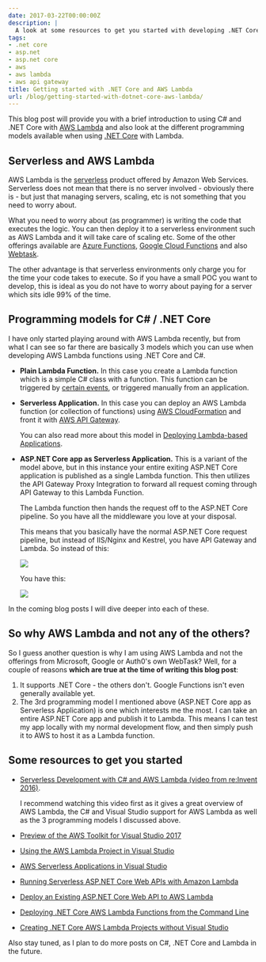 ```yaml
---
date: 2017-03-22T00:00:00Z
description: |
  A look at some resources to get you started with developing .NET Core applications hosted on AWS Lambda
tags:
- .net core
- asp.net
- asp.net core
- aws
- aws lambda
- aws api gateway
title: Getting started with .NET Core and AWS Lambda
url: /blog/getting-started-with-dotnet-core-aws-lambda/
---
```


This blog post will provide you with a brief introduction to using C# and .NET Core with [AWS Lambda](https://aws.amazon.com/lambda/) and also look at the different programming models available when using [.NET Core](https://www.microsoft.com/net/core/platform) with Lambda.

## Serverless and AWS Lambda 

AWS Lambda is the [serverless](https://auth0.com/blog/what-is-serverless/) product offered by Amazon Web Services. Serverless does not mean that there is no server involved - obviously there is - but just that managing servers, scaling, etc is not something that you need to worry about. 

What you need to worry about (as programmer) is writing the code that executes the logic. You can then deploy it to a serverless environment such as AWS Lambda and it will take care of scaling etc. Some of the other offerings available are [Azure Functions](https://azure.microsoft.com/en-us/services/functions/), [Google Cloud Functions](https://cloud.google.com/functions/) and also [Webtask](https://webtask.io/).

The other advantage is that serverless environments only charge you for the time your code takes to execute. So if you have a small POC you want to develop, this is ideal as you do not have to worry about paying for a server which sits idle 99% of the time.

## Programming models for C# / .NET Core

I have only started playing around with AWS Lambda recently, but from what I can see so far there are basically 3 models which you can use when developing AWS Lambda functions using .NET Core and C#.

* **Plain Lambda Function.** In this case you create a Lambda function which is a simple C# class with a function. This function can be triggered by [certain events](http://docs.aws.amazon.com/lambda/latest/dg/invoking-lambda-function.html), or triggered manually from an application.
* **Serverless Application.** In this case you can deploy an AWS Lambda function (or collection of functions) using [AWS CloudFormation](https://aws.amazon.com/cloudformation/) and front it with [AWS API Gateway](https://aws.amazon.com/api-gateway/). 

    You can also read more about this model in [Deploying Lambda-based Applications](http://docs.aws.amazon.com/lambda/latest/dg/deploying-lambda-apps.html).
* **ASP.NET Core app as Serverless Application.** This is a variant of the model above, but in this instance your entire exiting ASP.NET Core application is published as a single Lambda function. This then utilizes the API Gateway Proxy Integration to forward all request coming through API Gateway to this Lambda Function.

    The Lambda function then hands the request off to the ASP.NET Core pipeline. So you have all the middleware you love at your disposal. 
    
    This means that you basically have the normal ASP.NET Core request pipeline, but instead of IIS/Nginx and Kestrel, you have API Gateway and Lambda. So instead of this:

    ![](/assets/images/2017-03-22-getting-started-with-dotnet-core-aws-lambda/normal-flow.png)

    You have this:

    ![](/assets/images/2017-03-22-getting-started-with-dotnet-core-aws-lambda/serverless-flow.png)

In the coming blog posts I will dive deeper into each of these.

## So why AWS Lambda and not any of the others?

So I guess another question is why I am using AWS Lambda and not the offerings from Microsoft, Google or Auth0's own WebTask? Well, for a couple of reasons **which are true at the time of writing this blog post**:

1. It supports .NET Core - the others don't. Google Functions isn't even generally available yet.
2. The 3rd programming model I mentioned above (ASP.NET Core app as Serverless Application) is one which interests me the most. I can take an entire ASP.NET Core app and publish it to Lambda. This means I can test my app locally with my normal development flow, and then simply push it to AWS to host it as a Lambda function.

## Some resources to get you started

* [Serverless Development with C# and AWS Lambda (video from re:Invent 2016)](https://www.youtube.com/watch?v=Ymn6WGCSjE4). 

    I recommend watching this video first as it gives a great overview of AWS Lambda, the C# and Visual Studio support for AWS Lambda as well as the 3 programming models I discussed above.
    
* [Preview of the AWS Toolkit for Visual Studio 2017](https://aws.amazon.com/blogs/developer/preview-of-the-aws-toolkit-for-visual-studio-2017/)
* [Using the AWS Lambda Project in Visual Studio](https://aws.amazon.com/blogs/developer/using-the-aws-lambda-project-in-visual-studio/)
* [AWS Serverless Applications in Visual Studio](https://aws.amazon.com/blogs/developer/aws-serverless-applications-in-visual-studio/)
* [Running Serverless ASP.NET Core Web APIs with Amazon Lambda](https://aws.amazon.com/blogs/developer/running-serverless-asp-net-core-web-apis-with-amazon-lambda/)
* [Deploy an Existing ASP.NET Core Web API to AWS Lambda](https://aws.amazon.com/blogs/developer/category/net/)
* [Deploying .NET Core AWS Lambda Functions from the Command Line](https://aws.amazon.com/blogs/developer/deploying-net-core-aws-lambda-functions-from-the-command-line/)
* [Creating .NET Core AWS Lambda Projects without Visual Studio](https://aws.amazon.com/blogs/developer/creating-net-core-aws-lambda-projects-without-visual-studio/)

Also stay tuned, as I plan to do more posts on C#, .NET Core and Lambda in the future.